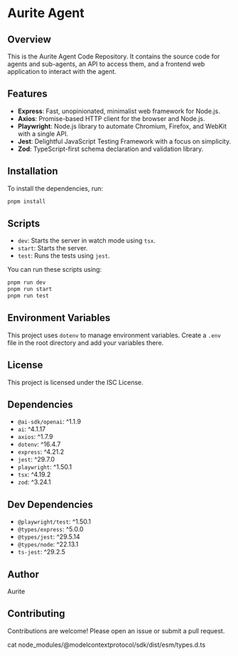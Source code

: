 # Aurite Agent

## Overview

This is the Aurite Agent Code Repository. It contains the source code for agents and sub-agents, an API to access them, and a frontend web
application to interact with the agent.

## Features

- **Express**: Fast, unopinionated, minimalist web framework for Node.js.
- **Axios**: Promise-based HTTP client for the browser and Node.js.
- **Playwright**: Node.js library to automate Chromium, Firefox, and WebKit with a single API.
- **Jest**: Delightful JavaScript Testing Framework with a focus on simplicity.
- **Zod**: TypeScript-first schema declaration and validation library.

## Installation

To install the dependencies, run:

```bash
pnpm install
```

## Scripts

- `dev`: Starts the server in watch mode using `tsx`.
- `start`: Starts the server.
- `test`: Runs the tests using `jest`.

You can run these scripts using:

```bash
pnpm run dev
pnpm run start
pnpm run test
```

## Environment Variables

This project uses `dotenv` to manage environment variables. Create a `.env` file in the root directory and add your variables there.

## License

This project is licensed under the ISC License.

## Dependencies

- `@ai-sdk/openai`: ^1.1.9
- `ai`: ^4.1.17
- `axios`: ^1.7.9
- `dotenv`: ^16.4.7
- `express`: ^4.21.2
- `jest`: ^29.7.0
- `playwright`: ^1.50.1
- `tsx`: ^4.19.2
- `zod`: ^3.24.1

## Dev Dependencies

- `@playwright/test`: ^1.50.1
- `@types/express`: ^5.0.0
- `@types/jest`: ^29.5.14
- `@types/node`: ^22.13.1
- `ts-jest`: ^29.2.5

## Author

Aurite

## Contributing

Contributions are welcome! Please open an issue or submit a pull request.

cat node_modules/@modelcontextprotocol/sdk/dist/esm/types.d.ts
